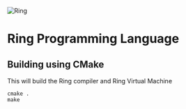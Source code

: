 ![Ring](http://ring-lang.sf.net/thering.jpg)

# Ring Programming Language

## Building using CMake 

This will build the Ring compiler and Ring Virtual Machine 

	cmake .
	make
